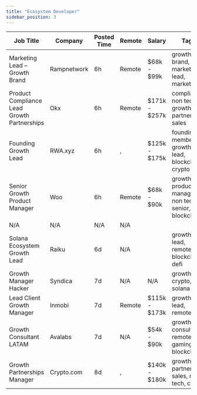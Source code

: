 ```yaml
---
title: "Ecosystem Developer"
sidebar_position: 3
---
```


| Job Title | Company | Posted Time | Remote | Salary | Tags | Apply Link |
|-----------|---------|-------------|--------|--------|------|------------|
| Marketing Lead – Growth Brand | Rampnetwork | 6h | Remote | $68k - $99k | growth, brand, lead, marketing lead, marketing | [Apply](https://web3.career/marketing-lead-growth-brand-rampnetwork/104615) |
| Product Compliance Lead Growth Partnerships | Okx | 6h | Remote | $171k - $257k | compliance, non tech, growth, partnership, sales | [Apply](https://web3.career/product-compliance-lead-growth-partnerships-okx/104607) |
| Founding Growth Lead | RWA.xyz | 6h | , | $125k - $175k | founding member, growth, lead, blockchain, crypto | [Apply](https://web3.career/founding-growth-lead-rwa-xyz/105235) |
| Senior Growth Product Manager | Woo | 6h | Remote | $68k - $90k | growth, product manager, non tech, senior, blockchain | [Apply](https://web3.career/senior-growth-product-manager-woo/95664) |
| N/A | N/A | N/A | N/A |  |  | [Apply](https://web3.career/metana) |
| Solana Ecosystem Growth Lead | Raiku | 6d | N/A |  | growth, lead, remote, blockchain, defi | [Apply](https://web3.career/solana-ecosystem-growth-lead-raiku/105001) |
| Growth Manager Hacker | Syndica | 7d | N/A | N/A | growth, crypto, solana | [Apply](https://web3.career/growth-manager-hacker-syndica/104930) |
| Lead Client Growth Manager | Inmobi | 7d | Remote | $115k - $173k | growth, lead, remote | [Apply](https://web3.career/lead-client-growth-manager-inmobi/104919) |
| Growth Consultant LATAM | Avalabs | 7d | N/A | $54k - $90k | growth, consulting, remote, gaming, blockchain | [Apply](https://web3.career/growth-consultant-latam-avalabs/80818) |
| Growth Partnerships Manager | Crypto.com | 8d | , | $140k - $180k | growth, partnership, sales, non tech, crypto | [Apply](https://web3.career/growth-partnerships-manager-crypto-com/104866) |
